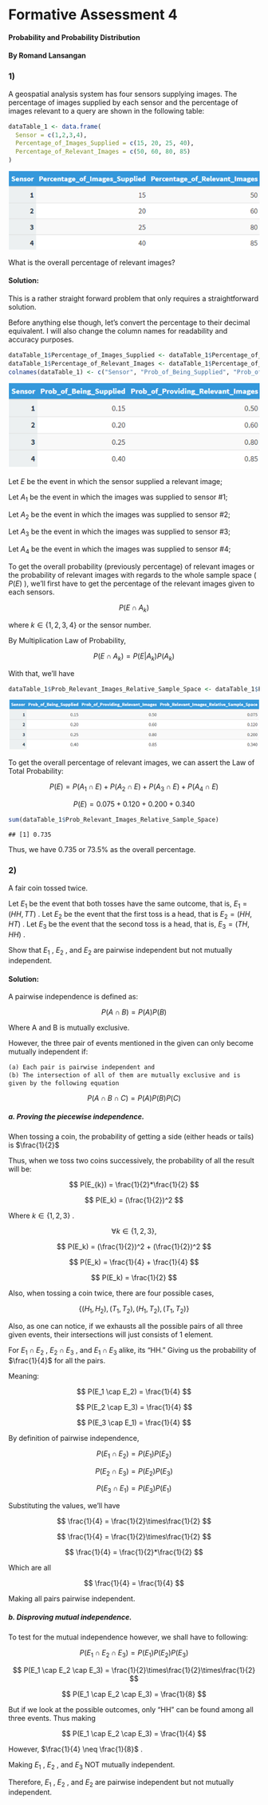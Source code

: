 Formative Assessment 4
================

#### Probability and Probability Distribution

#### By Romand Lansangan

### 1)

A geospatial analysis system has four sensors supplying images. The
percentage of images supplied by each sensor and the percentage of
images relevant to a query are shown in the following table:

``` r
dataTable_1 <- data.frame(
  Sensor = c(1,2,3,4),
  Percentage_of_Images_Supplied = c(15, 20, 25, 40),
  Percentage_of_Relevant_Images = c(50, 60, 80, 85)
)
```

![](https://github.com/RomandRapido/APM1110/blob/main/FA4-Lansangan/table1.png?raw=true)

What is the overall percentage of relevant images?

#### Solution:

This is a rather straight forward problem that only requires a
straightforward solution.

Before anything else though, let’s convert the percentage to their
decimal equivalent. I will also change the column names for readability
and accuracy purposes.

``` r
dataTable_1$Percentage_of_Images_Supplied <- dataTable_1$Percentage_of_Images_Supplied / 100
dataTable_1$Percentage_of_Relevant_Images <- dataTable_1$Percentage_of_Relevant_Images / 100
colnames(dataTable_1) <- c("Sensor", "Prob_of_Being_Supplied", "Prob_of_Providing_Relevant_Images")
```

![](https://github.com/RomandRapido/APM1110/blob/main/FA4-Lansangan/table2.png?raw=true)

Let $E$ be the event in which the sensor supplied a relevant image;

Let $A_{1}$ be the event in which the images was supplied to sensor \#1;

Let $A_{2}$ be the event in which the images was supplied to sensor \#2;

Let $A_{3}$ be the event in which the images was supplied to sensor \#3;

Let $A_{4}$ be the event in which the images was supplied to sensor \#4;

To get the overall probability (previously percentage) of relevant
images or the probability of relevant images with regards to the whole
sample space ( $P(E)$ ), we’ll first have to get the percentage of the
relevant images given to each sensors.

$$
P(E \cap A_{k})
$$

where $k \in \{1,2,3,4\}$ or the sensor number.

By Multiplication Law of Probability,

$$
P(E \cap A_{k}) = P(E|A_{k})P(A_{k})
$$

With that, we’ll have

``` r
dataTable_1$Prob_Relevant_Images_Relative_Sample_Space <- dataTable_1$Prob_of_Being_Supplied * dataTable_1$Prob_of_Providing_Relevant_Images
```

![](https://github.com/RomandRapido/APM1110/blob/main/FA4-Lansangan/table3.png?raw=true)

To get the overall percentage of relevant images, we can assert the Law
of Total Probability:

$$
P(E) = P(A_1 \cap E) + P(A_2 \cap E) + P(A_3 \cap E) + P(A_4 \cap E)
$$

$$
P(E) = 0.075 + 0.120 + 0.200 + 0.340
$$

``` r
sum(dataTable_1$Prob_Relevant_Images_Relative_Sample_Space)
```

    ## [1] 0.735

Thus, we have $0.735$ or $73.5$% as the overall percentage.

### 2)

A fair coin tossed twice.

Let $E_1$ be the event that both tosses have the same outcome, that is,
$E_1 = (HH, TT)$ . Let $E_2$ be the event that the first toss is a head,
that is $E_2 = (HH, HT)$ . Let $E_3$ be the event that the second toss
is a head, that is, $E_3 = (TH, HH)$ .

Show that $E_1$ , $E_2$ , and $E_2$ are pairwise independent but not
mutually independent.

#### Solution:

A pairwise independence is defined as:

$$
P(A \cap B) = P(A)P(B)
$$

Where A and B is mutually exclusive.

However, the three pair of events mentioned in the given can only become
mutually independent if:

    (a) Each pair is pairwise independent and
    (b) The intersection of all of them are mutually exclusive and is given by the following equation

$$
P(A \cap B \cap C) = P(A)P(B)P(C)
$$

##### a. Proving the piecewise independence.

When tossing a coin, the probability of getting a side (either heads or
tails) is $\frac{1}{2}$

Thus, when we toss two coins successively, the probability of all the
result will be:

$$
P(E_{k}) = \frac{1}{2}*\frac{1}{2}
$$

$$
P(E_k) = (\frac{1}{2})^2
$$

Where $k\in\{1,2,3\}$ .

$$
\forall k \in\{1,2,3\},
$$

$$
P(E_k) = (\frac{1}{2})^2 + (\frac{1}{2})^2
$$

$$
P(E_k) = \frac{1}{4} + \frac{1}{4}
$$

$$
P(E_k) = \frac{1}{2}
$$

Also, when tossing a coin twice, there are four possible cases,

$$
\{ (H_1, H_2),(T_1, T_2),(H_1, T_2), (T_1, T_2) \}
$$

Also, as one can notice, if we exhausts all the possible pairs of all
three given events, their intersections will just consists of 1 element.

For $E_1 \cap E_2$ , $E_2 \cap E_3$ , and $E_1 \cap E_3$ alike, its
“HH.” Giving us the probability of $\frac{1}{4}$ for all the pairs.

Meaning:

$$
P(E_1 \cap E_2) = \frac{1}{4}
$$

$$
P(E_2 \cap E_3) = \frac{1}{4}
$$

$$
P(E_3 \cap E_1) = \frac{1}{4}
$$

By definition of pairwise independence,

$$
P(E_1 \cap E_2) = P(E_1)P(E_2)
$$

$$
P(E_2 \cap E_3) = P(E_2)P(E_3)
$$

$$
P(E_3 \cap E_1) = P(E_3)P(E_1)
$$

Substituting the values, we’ll have

$$
\frac{1}{4} = \frac{1}{2}\times\frac{1}{2}
$$

$$
\frac{1}{4} = \frac{1}{2}\times\frac{1}{2}
$$

$$
\frac{1}{4} = \frac{1}{2}*\frac{1}{2}
$$

Which are all

$$
\frac{1}{4} = \frac{1}{4}
$$

Making all pairs pairwise independent.

##### b. Disproving mutual independence.

To test for the mutual independence however, we shall have to following:

$$
P(E_1 \cap E_2 \cap E_3) = P(E_1)P(E_2)P(E_3)
$$

$$
P(E_1 \cap E_2 \cap E_3) = \frac{1}{2}\times\frac{1}{2}\times\frac{1}{2}
$$

$$
P(E_1 \cap E_2 \cap E_3) = \frac{1}{8}
$$

But if we look at the possible outcomes, only “HH” can be found among
all three events. Thus making

$$
P(E_1 \cap E_2 \cap E_3) = \frac{1}{4}
$$

However, $\frac{1}{4} \neq \frac{1}{8}$ .

Making $E_1$ , $E_2$ , and $E_3$ NOT mutually independent.

Therefore, $E_1$ , $E_2$ , and $E_2$ are pairwise independent but not
mutually independent.
